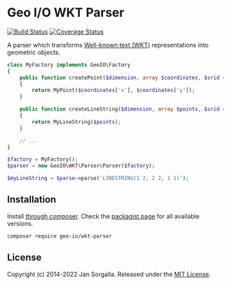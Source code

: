 Geo I/O WKT Parser
==================

[![Build Status](https://github.com/geo-io/wkt-parser/actions/workflows/ci.yml/badge.svg?branch=main)](https://github.com/geo-io/wkt-parser/actions/workflows/ci.yml)
[![Coverage Status](https://coveralls.io/repos/github/geo-io/wkt-parser/badge.svg?branch=main)](https://coveralls.io/github/geo-io/wkt-parser?branch=main)

A parser which transforms
[Well-known text (WKT)](http://en.wikipedia.org/wiki/Well-known_text)
representations into geometric objects.

```php
class MyFactory implements GeoIO\Factory
{
    public function createPoint($dimension, array $coordinates, $srid = null)
    {
        return MyPoint($coordinates['x'], $coordinates['y']);
    }

    public function createLineString($dimension, array $points, $srid = null)
    {
        return MyLineString($points);
    }

    // ...
}

$factory = MyFactory();
$parser = new GeoIO\WKT\Parser\Parser($factory);

$myLineString = $parse->parse('LINESTRING(1 2, 2 2, 1 1)');
```

Installation
------------

Install [through composer](http://getcomposer.org). Check the
[packagist page](https://packagist.org/packages/geo-io/wkt-parser) for all
available versions.

```bash
composer require geo-io/wkt-parser
```

License
-------

Copyright (c) 2014-2022 Jan Sorgalla. Released under the [MIT License](LICENSE).
